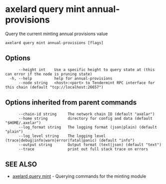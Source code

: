 # axelard query mint annual-provisions

Query the current minting annual provisions value

```
axelard query mint annual-provisions [flags]
```

## Options

```
      --height int    Use a specific height to query state at (this can error if the node is pruning state)
  -h, --help          help for annual-provisions
      --node string   <host>:<port> to Tendermint RPC interface for this chain (default "tcp://localhost:26657")
```

## Options inherited from parent commands

```
      --chain-id string     The network chain ID (default "axelar")
      --home string         directory for config and data (default "$HOME/.axelar")
      --log_format string   The logging format (json|plain) (default "plain")
      --log_level string    The logging level (trace|debug|info|warn|error|fatal|panic) (default "info")
      --output string       Output format (text|json) (default "text")
      --trace               print out full stack trace on errors
```

## SEE ALSO

- [axelard query mint](/cli-docs/v0_27_0/axelard_query_mint) - Querying commands for the minting module
